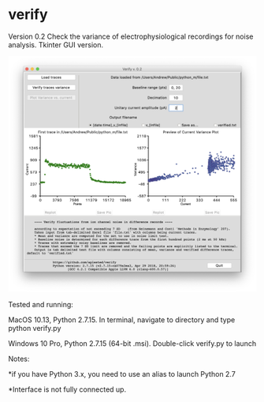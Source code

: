 # verify

Version 0.2
Check the variance of electrophysiological recordings for noise analysis. Tkinter GUI version.

![ScreenShot](/screenshots/verify_GUI2.png) 

Tested and running:

  MacOS 10.13, Python 2.7.15. In terminal, navigate to directory and type python verify.py

  Windows 10 Pro, Python 2.7.15 (64-bit .msi). Double-click verify.py to launch

Notes: 

*if you have Python 3.x, you need to use an alias to launch Python 2.7

*Interface is not fully connected up. 
